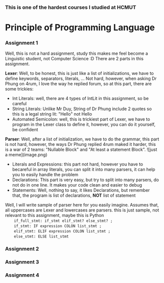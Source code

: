 <h3>This is one of the hardest courses I studied at HCMUT</h3>
<h1>Principle of Programming Language</h1>

<h3>Assignment 1</h3>
Well, this is not a hard assignment, study this makes me feel become a Linguistic student, not Computer Science :D
There are 2 parts in this assignment.

<b>Lexer</b>: Well, to be honest, this is just like a list of initializations, we have to define keywords, separators, literals, ... Not hard, however, when asking Dr Phung on 4rum, I love the way he replied forum, so at this part, there are some trickies:
<ul>
    <li>Int Literals: well, there are 4 types of IntLit in this assignment, so be careful</li>
    <li>String Literals: Unlike Mr Duy, String of Dr Phung include 2 quotes so this is a legal string lit: "Hello" not Hello</li>
    <li>Automated Semicolon: well, this is trickiest part of Lexer, we have to program in the Lexer class to define it, however, you can do it yourself, be confident</li>
</ul>
<b>Parser</b>: Well, after a list of initialization, we have to do the grammar, this part is not hard, however, the ways Dr Phung replied 4rum maked it harder, this is a war of 2 teams: "Nullable Block" and "At least a statement Block".
![just a meme](image.png)
<ul>
    <li>Literals and Expressions: this part not hard, however you have to becareful in array literals, you can split it into many parsers, it can help you to easily handle the problem</li>
    <li>Declarations: This part is very easy, but try to split into many parsers, do not do in one line. It makes your code clean and easier to debug</li>
    <li>Statements: Well, nothing to say, it likes Declarations, but remember that, the program is list of declarations, <b>NOT</b> list of statement</li>
</ul>
Well, I will write sample of parser here for you easily imagine. Assumes that, all uppercases are Lexer and lowercases are parsers. this is just sample, not relevant to this assignment, maybe this is Python
<code>
    if_full_stmt: if_stmt elif_stmt? else_stmt? ;
    if_stmt: IF expression COLON list_stmt ;
    elif_stmt: ELIF expression COLON list_stmt ;
    else_stmt: ELSE list_stmt
</code>

<h3>Assignment 2</h3>
<h3>Assignment 3</h3>
<h3>Assignment 4</h3>
